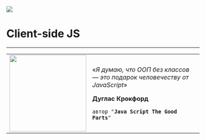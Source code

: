 ![](https://github.com/garevna/js-course/blob/master/images/js_cup-ico.png?raw=true)
# Client-side JS
***
<table>
    <tr>
        <td width="200">
            <img src="https://github.com/garevna/js-course/blob/master/pictures/douglas-crockford.jpg" width="200"/>
        </td>
        <td>
            <p>«<em>Я думаю, что ООП без классов — это подарок человечеству от JavaScript</em>»</p>
            <p><b>Дуглас Крокфорд</b></p>
            <p><code>автор "<b>Java Script The Good Parts</b>"</code></p>
        </td>
    </tr>
</table>